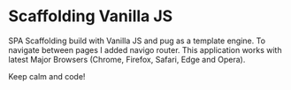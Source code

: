 # Scaffolding Vanilla JS

SPA Scaffolding build with Vanilla JS and pug as a template engine. To navigate between pages I added navigo router. This application works with latest Major Browsers (Chrome, Firefox, Safari, Edge and Opera).

Keep calm and code!